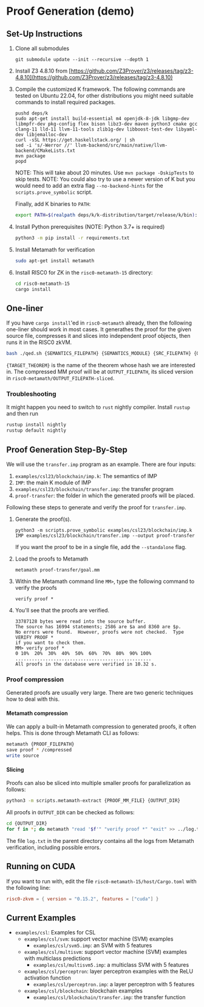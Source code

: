 # Proof Generation (demo)

## Set-Up Instructions

1. Clone all submodules

   ```git submodule update --init --recursive --depth 1```

2. Install Z3 4.8.10 from [https://github.com/Z3Prover/z3/releases/tag/z3-4.8.10](https://github.com/Z3Prover/z3/releases/tag/z3-4.8.10)

3. Compile the customized K framework. The following commands are tested on Ubuntu 22.04, for other distributions you might need suitable commands to install required packages.
    ```
    pushd deps/k
    sudo apt-get install build-essential m4 openjdk-8-jdk libgmp-dev libmpfr-dev pkg-config flex bison libz3-dev maven python3 cmake gcc clang-11 lld-11 llvm-11-tools zlib1g-dev libboost-test-dev libyaml-dev libjemalloc-dev
    curl -sSL https://get.haskellstack.org/ | sh
    sed -i 's/-Werror //' llvm-backend/src/main/native/llvm-backend/CMakeLists.txt
    mvn package
    popd
    ```
    NOTE: This will take about 20 minutes. Use `mvn package -DskipTests` to skip tests.
    NOTE: You could also try to use a newer version of K but you would need to add an extra
    flag `--no-backend-hints` for the `scripts.prove_symbolic` script.

    Finally, add K binaries to `PATH`:
    ```sh
    export PATH=$(realpath deps/k/k-distribution/target/release/k/bin):$PATH
    ```

4. Install Python prerequisites (NOTE: Python 3.7+ is required)

    ```sh
    python3 -m pip install -r requirements.txt
    ```

5. Install Metamath for verification

    ```sh
    sudo apt-get install metamath
    ```
6. Install RISC0 for ZK in the `risc0-metamath-15` directory:

   ```sh
   cd risc0-metamath-15
   cargo install
   ```

## One-liner

If you have `cargo install`'ed in `risc0-metamath` already, then the following one-liner should work in most cases.
It generathes the proof for the given source file, compresses it and slices into independent proof objects, then runs it in the RISC0 zkVM.

```sh
bash ./qed.sh {SEMANTICS_FILEPATH} {SEMANTICS_MODULE} {SRC_FILEPATH} {OUTPUT_FILEPATH} {TARGET_THEOREM}
```

`{TARGET_THEOREM}` is the name of the theorem whose hash we are interested in.
The compressed MM proof will be at `OUTPUT_FILEPATH`, its sliced version in `risc0-metamath/OUTPUT_FILEPATH-sliced`.

### Troubleshooting

It might happen you need to switch to `rust` nightly compiler.
Install `rustup` and then run

```sh
rustup install nightly
rustup default nightly
```

## Proof Generation Step-By-Step

We will use the `transfer.imp` program as an example. There are four inputs:
1. `examples/csl23/blockchain/imp.k`: The semantics of IMP
2. `IMP`: the main K module of IMP
3. `examples/csl23/blockchain/transfer.imp`: the transfer program
4. `proof-transfer`: the folder in which the generated proofs will be placed.

Following these steps to generate and verify the proof for `transfer.imp`.

1. Generate the proof(s).

   ```python3 -m scripts.prove_symbolic examples/csl23/blockchain/imp.k IMP examples/csl23/blockchain/transfer.imp --output proof-transfer```

   If you want the proof to be in a single file, add the `--standalone` flag.

2. Load the proofs to Metamath

   ```metamath proof-transfer/goal.mm```

3. Within the Metamath command line `MM>`, type the following command to verify the proofs

   ```verify proof *```

4. You'll see that the proofs are verified.

   ```
   33787128 bytes were read into the source buffer.
   The source has 16994 statements; 2586 are $a and 8360 are $p.
   No errors were found.  However, proofs were not checked.  Type VERIFY PROOF *
   if you want to check them.
   MM> verify proof *
   0 10%  20%  30%  40%  50%  60%  70%  80%  90% 100%
   ..................................................
   All proofs in the database were verified in 10.32 s.
   ```

### Proof compression

Generated proofs are usually very large.
There are two generic techniques how to deal with this.

#### Metamath compression

We can apply a built-in Metamath compression to generated proofs, it often helps.
This is done through Metamath CLI as follows:

```sh
metamath {PROOF_FILEPATH}
save proof * /compressed
write source
```

#### Slicing

Proofs can also be sliced into multiple smaller proofs for parallelization as follows:

```sh
python3 -m scripts.metamath-extract {PROOF_MM_FILE} {OUTPUT_DIR}
```

All proofs in `OUTPUT_DIR` can be checked as follows:
```sh
cd {OUTPUT_DIR}
for f in *; do metamath "read '$f'" "verify proof *" "exit" >> ../log.txt; done;
```

The file `log.txt` in the parent directory contains all the logs from Metamath verification, including possible errors.

## Running on CUDA

If you want to run with, edit the file `risc0-metamath-15/host/Cargo.toml` with the following line:

```toml
risc0-zkvm = { version = "0.15.2", features = ["cuda"] }
```

## Current Examples

- `examples/csl`: Examples for CSL
  - `examples/csl/svm`: support vector machine (SVM) examples
    - `examples/csl/svm5.imp`: an SVM with 5 features
  - `examples/csl/multisvm`: support vector machine (SVM) examples with multiclass predictions
    - `examples/csl/multisvm5.imp`: a multiclass SVM with 5 features
  - `examples/csl/perceptron`: layer perceptron examples with the ReLU activation function
    - `examples/csl/perceptron.imp`: a layer perceptron with 5 features
  - `examples/csl/blockchain`: blockchain examples
    - `examples/csl/blockchain/transfer.imp`: the transfer function
